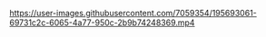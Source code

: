 

https://user-images.githubusercontent.com/7059354/195693061-69731c2c-6065-4a77-950c-2b9b74248369.mp4

